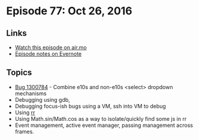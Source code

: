 # Episode 77: Oct 26, 2016

## Links
* [Watch this episode on air.mo](https://air.mozilla.org/the-joy-of-coding-episode-77/)
* [Episode notes on Evernote](https://www.evernote.com/l/AbI3t2rIi1ZInpfbGLVqugviVSdE8qX3jQs)

## Topics

* [Bug 1300784](https://bugzilla.mozilla.org/show_bug.cgi?id=1300784)  - Combine e10s and non-e10s &lt;select&gt; dropdown mechanisms
* Debugging using gdb,
* Debugging focus-ish bugs using a VM, ssh into VM to debug
* Using [rr](http://rr-project.org/)
* Using Math.sin/Math.cos as a way to isolate/quickly find some js in rr
* Event management, active event manager, passing management across frames.
